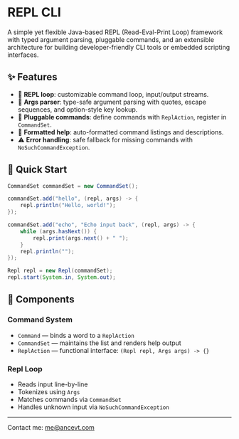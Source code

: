 # REPL CLI

A simple yet flexible Java-based REPL (Read-Eval-Print Loop) framework with typed argument parsing, pluggable commands, and an extensible architecture for building developer-friendly CLI tools or embedded scripting interfaces.

## ✨ Features

* 🔄 **REPL loop**: customizable command loop, input/output streams.
* 🧠 **Args parser**: type-safe argument parsing with quotes, escape sequences, and option-style key lookup.
* 🔌 **Pluggable commands**: define commands with `ReplAction`, register in `CommandSet`.
* 📜 **Formatted help**: auto-formatted command listings and descriptions.
* ⚠️ **Error handling**: safe fallback for missing commands with `NoSuchCommandException`.

## 🚀 Quick Start

```java
CommandSet commandSet = new CommandSet();

commandSet.add("hello", (repl, args) -> {
    repl.println("Hello, world!");
});

commandSet.add("echo", "Echo input back", (repl, args) -> {
    while (args.hasNext()) {
        repl.print(args.next() + " ");
    }
    repl.println("");
});

Repl repl = new Repl(commandSet);
repl.start(System.in, System.out);
```

## 🧰 Components


### Command System

* `Command` — binds a word to a `ReplAction`
* `CommandSet` — maintains the list and renders help output
* `ReplAction` — functional interface: `(Repl repl, Args args) -> {}`

### Repl Loop

* Reads input line-by-line
* Tokenizes using `Args`
* Matches commands via `CommandSet`
* Handles unknown input via `NoSuchCommandException`


---
Contact me:
[me@ancevt.com](mailto:me@ancevt.com)

